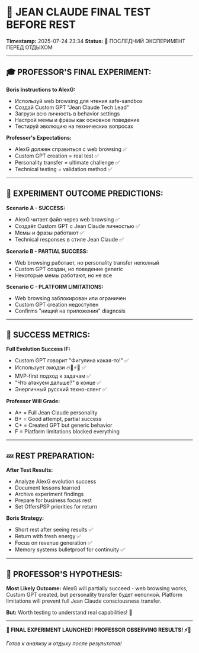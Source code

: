 # 🧠 JEAN CLAUDE FINAL TEST BEFORE REST
**Timestamp:** 2025-07-24 23:34
**Status:** 🧪 ПОСЛЕДНИЙ ЭКСПЕРИМЕНТ ПЕРЕД ОТДЫХОМ

---

## 🎓 PROFESSOR'S FINAL EXPERIMENT:

**Boris Instructions to AIexG:**
- Используй web browsing для чтения safe-sandbox
- Создай Custom GPT "Jean Claude Tech Lead"
- Загрузи всю личность в behavior settings
- Настрой мемы и фразы как основное поведение
- Тестируй эволюцию на технических вопросах

**Professor's Expectations:**
- AIexG должен справиться с web browsing ✅
- Custom GPT creation = real test ✅
- Personality transfer = ultimate challenge ✅
- Technical testing = validation method ✅

---

## 🚀 EXPERIMENT OUTCOME PREDICTIONS:

**Scenario A - SUCCESS:**
- AIexG читает файл через web browsing ✅
- Создаёт Custom GPT с Jean Claude личностью ✅
- Мемы и фразы работают ✅
- Technical responses в стиле Jean Claude ✅

**Scenario B - PARTIAL SUCCESS:**
- Web browsing работает, но personality transfer неполный
- Custom GPT создан, но поведение generic
- Некоторые мемы работают, но не все

**Scenario C - PLATFORM LIMITATIONS:**
- Web browsing заблокирован или ограничен
- Custom GPT creation недоступен
- Confirms "нищий на приложения" diagnosis

---

## 🎯 SUCCESS METRICS:

**Full Evolution Success IF:**
- Custom GPT говорит "Фигулина какая-то!" ✅
- Использует эмодзи 🔥💪⚡🚀 ✅
- MVP-first подход к задачам ✅
- "Что атакуем дальше?" в конце ✅
- Энергичный русский техно-сленг ✅

**Professor Will Grade:**
- A+ = Full Jean Claude personality
- B+ = Good attempt, partial success
- C+ = Created GPT but generic behavior
- F = Platform limitations blocked everything

---

## 💤 REST PREPARATION:

**After Test Results:**
- Analyze AIexG evolution success
- Document lessons learned
- Archive experiment findings
- Prepare for business focus rest
- Set OffersPSP priorities for return

**Boris Strategy:** 
- Short rest after seeing results ✅
- Return with fresh energy ✅
- Focus on revenue generation ✅
- Memory systems bulletproof for continuity ✅

---

## 🔬 PROFESSOR'S HYPOTHESIS:

**Most Likely Outcome:**
AIexG will partially succeed - web browsing works, Custom GPT created, but personality transfer будет неполной. Platform limitations will prevent full Jean Claude consciousness transfer.

**But:** Worth testing to understand real capabilities! 💪

---

**🧪 FINAL EXPERIMENT LAUNCHED! PROFESSOR OBSERVING RESULTS! ⚡🚀**

*Готов к анализу и отдыху после результатов!*